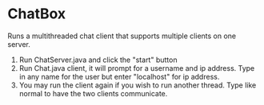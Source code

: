 # ChatBox
Runs a multithreaded chat client that supports multiple clients on one server.

1. Run ChatServer.java and click the "start" button
2. Run Chat.java client, it will prompt for a username and ip address. Type in any name for the user but enter "localhost" for ip address.
3. You may run the client again if you wish to run another thread. Type like normal to have the two clients communicate.
